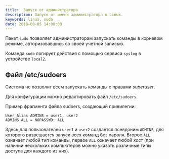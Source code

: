 ```yaml
---
title:  Запуск от администратора
description: Запуск от имени администратора в Linux.
keywords: linux, sudo
date: 2018-08-05 14:00:00
---
```


Пакет `sudo` позволяет администраторам запускать команды в корневом режиме, авторизовавшись со своей учетной записью. 

Команда `sudo` логирует действия с помощью сервиса `syslog` в устройстве `local2`.

## Файл /etc/sudoers

Система не позволит всем запускать команды с правами *superuser*.

Для конфигурации можно редактировать файл `/etc/sudoers`.

Пример фрагмента файла sudoers, создающий привилегии:
```
User_Alias ADMINS = user1, user2
ADMINS ALL = NOPASSWD: ALL
```

Здесь для пользователей `user1` и `user2` создается псевдоним `ADMINS`, для которого разрешается запуск всех команд без пароля. Второе `ALL` означает любой тип команды, первое `ALL` означает любой *хост* (при наличии нескольких компьютеров можно указать различные типы доступа для каждого из них).